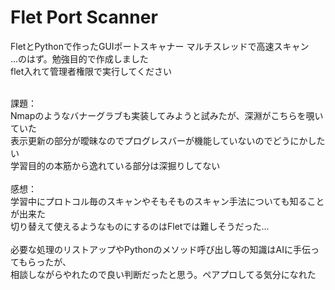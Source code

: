 # Flet Port Scanner

FletとPythonで作ったGUIポートスキャナー マルチスレッドで高速スキャン<br>
...のはず。勉強目的で作成しました<br>
flet入れて管理者権限で実行してください

<br>
課題：<br>
Nmapのようなバナーグラブも実装してみようと試みたが、深淵がこちらを覗いていた<br>
表示更新の部分が曖昧なのでプログレスバーが機能していないのでどうにかしたい<br>
学習目的の本筋から逸れている部分は深掘りしてない<br>
<br>
感想：<br>
学習中にプロトコル毎のスキャンやそもそものスキャン手法についても知ることが出来た<br>
切り替えて使えるようなものにするのはFletでは難しそうだった...<br>
<br>
必要な処理のリストアップやPythonのメソッド呼び出し等の知識はAIに手伝ってもらったが、<br>
相談しながらやれたので良い判断だったと思う。ペアプロしてる気分になれた
